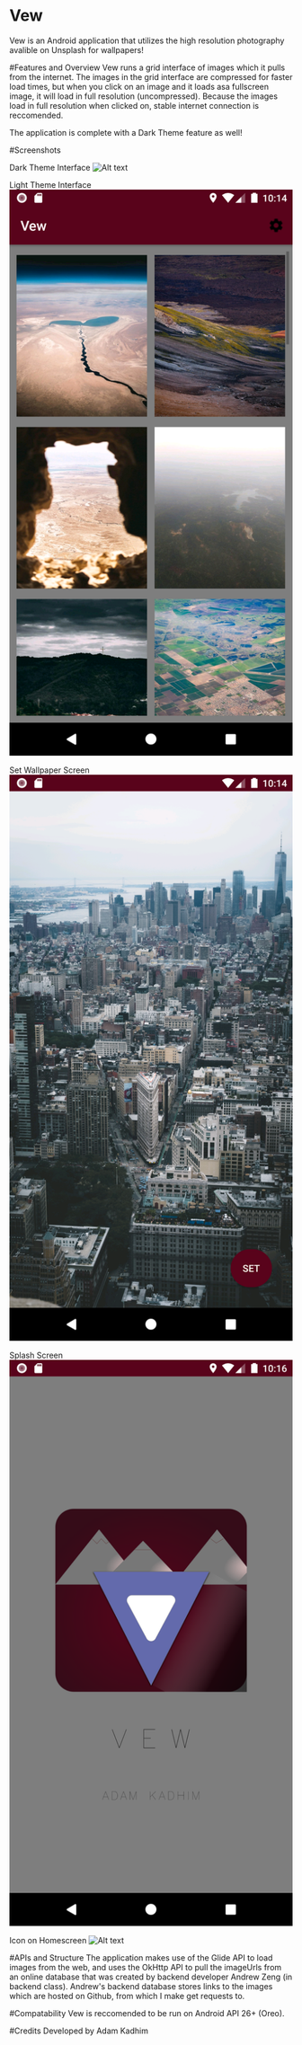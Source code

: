 # Vew
Vew is an Android application that utilizes the high resolution photography avalible on Unsplash for wallpapers!

#Features and Overview
Vew runs a grid interface of images which it pulls from the internet. The images in the grid interface are compressed 
for faster load times, but when you click on an image and it loads asa fullscreen image, it will load in full resolution (uncompressed).
Because the images load in full resolution when clicked on, stable internet connection is reccomended.

The application is complete with a Dark Theme feature as well!

#Screenshots

Dark Theme Interface
![Alt text](Screenshots/Screenshot_1589768111.png?raw=true "Dark Theme Interface")

Light Theme Interface
![Alt text](Screenshots/Screenshot_1589768056.png?raw=true "Light Theme Interface")

Set Wallpaper Screen
![Alt text](Screenshots/Screenshot_1589768088.png?raw=true "Set Wallpaper Screen")

Splash Screen
![Alt text](Screenshots/Screenshot_1589768208.png?raw=true "Splash Screen")

Icon on Homescreen
![Alt text](Screenshots/Screenshot_1589768202.png?raw=true "Icon on Homescreen")



#APIs and Structure
The application makes use of the Glide API to load images from the web, and uses the OkHttp API to pull the imageUrls from an online 
database that was created by backend developer Andrew Zeng (in backend class). Andrew's backend database stores links to the images which are hosted on
Github, from which I make get requests to.

#Compatability
Vew is reccomended to be run on Android API 26+ (Oreo).

#Credits
Developed by Adam Kadhim

